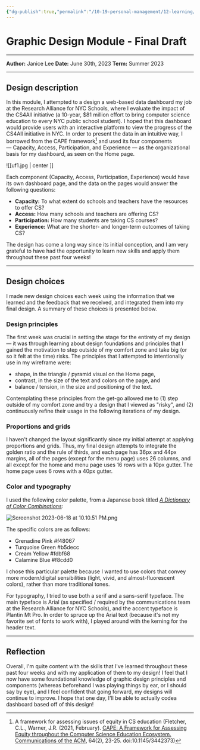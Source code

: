 ```yaml
---
{"dg-publish":true,"permalink":"/10-19-personal-management/12-learning/12-05-nyu-steinhardt-ltxd/01-technical-design-studio/assignments/ect-2076-m1-final-writeup/"}
---
```


# Graphic Design Module - Final Draft

---

**Author:** Janice Lee
**Date:** June 30th, 2023
**Term:** Summer 2023

---
## Design description 

In this module, I attempted to a design a web-based data dashboard my job at the Research Alliance for NYC Schools, where I evaluate the impact of the CS4All initiative (a 10-year, $81 million effort to bring computer science education to every NYC public school student). I hoped that this dashboard would provide users with an interactive platform to view the progress of the CS4All initiative in NYC. In order to present the data in an intuitive way, I borrowed from the CAPE framework[^1] and used its four components — Capacity, Access, Participation, and Experience — as the organizational basis for my dashboard, as seen on the Home page. 

![[uf1.jpg \| center ]]

Each component (Capacity, Access, Participation, Experience) would have its own dashboard page, and the data on the pages would answer the following questions: 

- **Capacity:** To what extent do schools and teachers have the resources to offer CS? 
- **Access:** How many schools and teachers are offering CS? 
- **Participation:** How many students are taking CS courses?
- **Experience:** What are the shorter- and longer-term outcomes of taking CS? 

The design has come a long way since its initial conception, and I am very grateful to have had the opportunity to learn new skills and apply them throughout these past four weeks! 

[^1]: A framework for assessing issues of equity in CS education (Fletcher, C.L., Warner, J.R. (2021, February). [CAPE: A Framework for Assessing Equity throughout the Computer Science Education Ecosystem. Communications of the ACM](https://cacm.acm.org/magazines/2021/2/250074-cape/fulltext), 64(2), 23-25. doi:10.1145/3442373)

---
## Design choices

I made new design choices each week using the information that we learned and the feedback that we received, and integrated them into my final design. A summary of these choices is presented below.

### Design principles

The first week was crucial in setting the stage for the entirety of my design — it was through learning about design foundations and principles that I gained the motivation to step outside of my comfort zone and take big (or so it felt at the time) risks. The principles that I attempted to intentionally use in my wireframe were:

- shape, in the triangle / pyramid visual on the Home page,
- contrast, in the size of the text and colors on the page, and 
- balance / tension, in the size and positioning of the text. 

Contemplating these principles from the get-go allowed me to (1) step outside of my comfort zone and try a design that I viewed as "risky", and (2) continuously refine their usage in the following iterations of my design.

### Proportions and grids 

I haven't changed the layout significantly since my initial attempt at applying proportions and grids. Thus, my final design attempts to integrate the golden ratio and the rule of thirds, and each page has 36px and 44px margins, all of the pages (except for the menu page) uses 26 columns, and all except for the home and menu page uses 16 rows with a 10px gutter. The home page uses 6 rows with a 40px gutter.

### Color and typography

I used the following color palette, from a Japanese book titled [*A Dictionary of Color Combinations*](https://sanzo-wada.dmbk.io/about):

![Screenshot 2023-06-18 at 10.10.51 PM.png](/img/user/00-09%20Meta/01%20Assets/Screenshot%202023-06-18%20at%2010.10.51%20PM.png)

The specific colors are as follows:
- Grenadine Pink #f48067
- Turquoise Green #b5decc
- Cream Yellow #fdbf68
- Calamine Blue #f8cdd0

I chose this particular palette because I wanted to use colors that convey more modern/digital sensibilities (light, vivid, and almost-fluorescent colors), rather than more traditional tones.

For typography, I tried to use both a serif and a sans-serif typeface. The main typeface is Arial (as specified / required by the communications team at the Research Alliance for NYC Schools), and the accent typeface is Plantin Mt Pro. In order to spruce up the Arial text (because it's not my favorite set of fonts to work with), I played around with the kerning for the header text.

---
## Reflection

Overall, I'm quite content with the skills that I've learned throughout these past four weeks and with my application of them to my design! I feel that I now have some foundational knowledge of graphic design principles and components (whereas beforehand I was playing things by ear, or I should say by eye), and I feel confident that going forward, my designs will continue to improve. I hope that one day, I'll be able to actually codea dashboard based off of this design! 